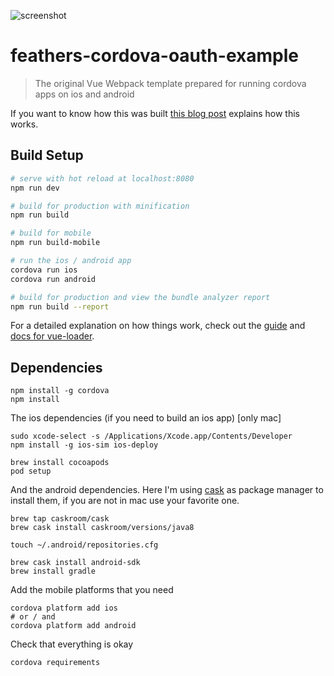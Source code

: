 ![screenshot](https://raw.githubusercontent.com/ellipticaldoor/vue-webpack-cordova/master/screenshot.jpg)

# feathers-cordova-oauth-example

> The original Vue Webpack template prepared for running cordova apps on ios and android

If you want to know how this was built [this blog post](https://ellipticaldoor.com/2017-10-22-making-work-the-vue-js-template-with-cordova/) explains how this works.

## Build Setup

``` bash
# serve with hot reload at localhost:8080
npm run dev

# build for production with minification
npm run build

# build for mobile
npm run build-mobile

# run the ios / android app
cordova run ios
cordova run android

# build for production and view the bundle analyzer report
npm run build --report
```

For a detailed explanation on how things work, check out the [guide](http://vuejs-templates.github.io/webpack/) and [docs for vue-loader](http://vuejs.github.io/vue-loader).

## Dependencies
``` shell
npm install -g cordova
npm install
```

The ios dependencies (if you need to build an ios app) [only mac]
``` shell
sudo xcode-select -s /Applications/Xcode.app/Contents/Developer
npm install -g ios-sim ios-deploy

brew install cocoapods
pod setup
```

And the android dependencies. Here I'm using [cask](https://caskroom.github.io/) as package manager to install them, if you are not in mac use your favorite one.
``` shell
brew tap caskroom/cask
brew cask install caskroom/versions/java8

touch ~/.android/repositories.cfg

brew cask install android-sdk
brew install gradle
```

Add the mobile platforms that you need
``` shell
cordova platform add ios
# or / and
cordova platform add android
```

Check that everything is okay
``` shell
cordova requirements
```

